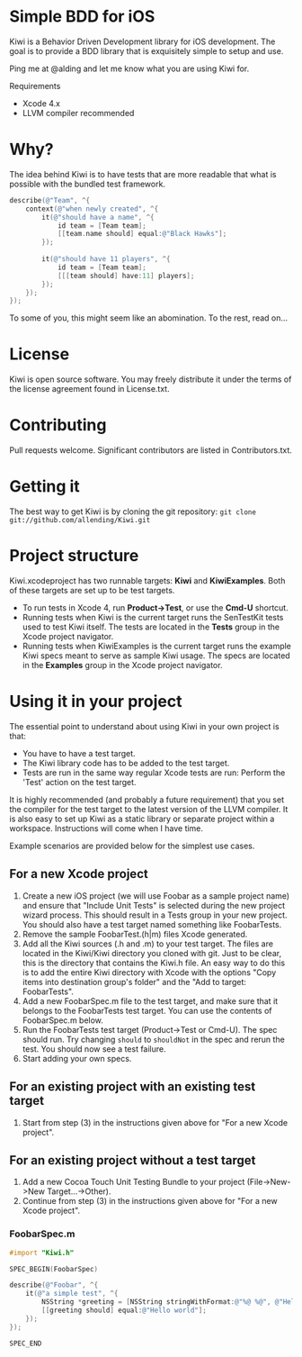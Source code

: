 # Simple BDD for iOS #
Kiwi is a Behavior Driven Development library for iOS development.
The goal is to provide a BDD library that is exquisitely simple to setup and use.

Ping me at @alding and let me know what you are using Kiwi for.

Requirements

* Xcode 4.x
* LLVM compiler recommended

# Why? #
The idea behind Kiwi is to have tests that are more readable that what is possible with the bundled test framework.

```objective-c
describe(@"Team", ^{
	context(@"when newly created", ^{
		it(@"should have a name", ^{
			id team = [Team team];
			[[team.name should] equal:@"Black Hawks"];
		});
		
		it(@"should have 11 players", ^{
			id team = [Team team];
			[[[team should] have:11] players];
		});
	});
});
```

To some of you, this might seem like an abomination. To the rest, read on...

# License #
Kiwi is open source software. You may freely distribute it under the terms of
the license agreement found in License.txt.

# Contributing #
Pull requests welcome. Significant contributors are listed in Contributors.txt.

# Getting it #
The best way to get Kiwi is by cloning the git repository: `git clone git://github.com/allending/Kiwi.git`

# Project structure #
Kiwi.xcodeproject has two runnable targets: __Kiwi__ and __KiwiExamples__. Both of these targets are set up to be test targets.

* To run tests in Xcode 4, run __Product->Test__, or use the __Cmd-U__ shortcut.
* Running tests when Kiwi is the current target runs the SenTestKit tests used to test Kiwi itself. The tests are located in the __Tests__ group in the Xcode project navigator.
* Running tests when KiwiExamples is the current target runs the example Kiwi specs meant to serve as sample Kiwi usage. The specs are located in the __Examples__ group in the Xcode project navigator.


# Using it in your project #
The essential point to understand about using Kiwi in your own project is that:
* You have to have a test target.
* The Kiwi library code has to be added to the test target.
* Tests are run in the same way regular Xcode tests are run: Perform the 'Test' action on the test target.

It is highly recommended (and probably a future requirement) that you set the compiler for the test target to the latest version of the LLVM compiler. It is also easy to set up Kiwi as a static library or separate project within a workspace. Instructions will come when I have time.

Example scenarios are provided below for the simplest use cases.


## For a new Xcode project ##
1. Create a new iOS project (we will use Foobar as a sample project name) and ensure that "Include Unit Tests" is selected during the new project wizard process. This should result in a Tests group in your new project. You should also have a test target named something like FoobarTests.
2. Remove the sample FoobarTest.(h|m) files Xcode generated. 
3. Add all the Kiwi sources (.h and .m) to your test target. The files are located in the Kiwi/Kiwi directory you cloned with git. Just to be clear, this is the directory that contains the Kiwi.h file. An easy way to do this is to add the entire Kiwi directory with Xcode with the options "Copy items into destination group's folder" and the "Add to target: FoobarTests".
4. Add a new FoobarSpec.m file to the test target, and make sure that it belongs to the FoobarTests test target. You can use the contents of FoobarSpec.m below.
5. Run the FoobarTests test target (Product->Test or Cmd-U). The spec should run. Try changing `should` to `shouldNot` in the spec and rerun the test. You should now see a test failure.
6. Start adding your own specs.

## For an existing project with an existing test target ##
1. Start from step (3) in the instructions given above for "For a new Xcode project".

## For an existing project without a test target ##
1. Add a new Cocoa Touch Unit Testing Bundle to your project (File->New->New Target...->Other).
2. Continue from step (3) in the instructions given above for "For a new Xcode project".

### FoobarSpec.m ###

```objective-c	
#import "Kiwi.h"

SPEC_BEGIN(FoobarSpec)

describe(@"Foobar", ^{
	it(@"a simple test", ^{
		NSString *greeting = [NSString stringWithFormat:@"%@ %@", @"Hello", @"world"];
		[[greeting should] equal:@"Hello world"];
	});
});

SPEC_END
```
